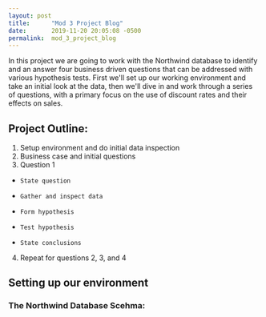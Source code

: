 ```yaml
---
layout: post
title:      "Mod 3 Project Blog"
date:       2019-11-20 20:05:08 -0500
permalink:  mod_3_project_blog
---
```



In this project we are going to work with the Northwind database to identify and an answer four business driven questions that can be addressed with various hypothesis tests. First we'll set up our working environment and take an initial look at the data, then we'll dive in and work through a series of questions, with a primary focus on the use of discount rates and their effects on sales.

## Project Outline:

1. Setup environment and do initial data inspection
2. Business case and initial questions
3. Question 1
*     State question 
*     Gather and inspect data
*     Form hypothesis
*     Test hypothesis
*     State conclusions
4. Repeat for questions 2, 3, and 4

## Setting up our environment

### The Northwind Database Scehma:


